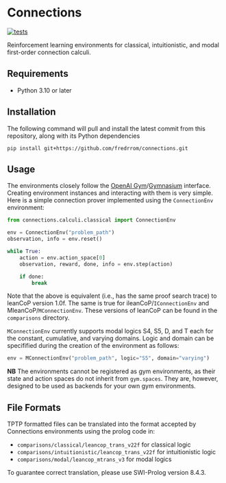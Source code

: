 # Connections

[![tests](https://github.com/fredrrom/CoPs/actions/workflows/python-app.yml/badge.svg?branch=main)](https://github.com/fredrrom/CoPs/actions/workflows/python-app.yml)

Reinforcement learning environments for classical, intuitionistic, and modal first-order connection calculi. 

## Requirements

 - Python 3.10 or later

## Installation

The following command will pull and install the latest commit from this repository, along with its Python dependencies

```
pip install git+https://github.com/fredrrom/connections.git 
```

## Usage

The environments closely follow the [OpenAI Gym](https://www.gymlibrary.dev/)/[Gymnasium](https://gymnasium.farama.org/) interface. Creating environment instances and interacting with them is very simple. Here is a simple connection prover implemented using the `ConnectionEnv` environment:

```python
from connections.calculi.classical import ConnectionEnv

env = ConnectionEnv("problem_path")
observation, info = env.reset()

while True:
    action = env.action_space[0]
    observation, reward, done, info = env.step(action)

    if done:
        break
```

Note that the above is equivalent (i.e., has the same proof search trace) to leanCoP version 1.0f. The same is true for ileanCoP/`IConnectionEnv` and MleanCoP/`MConnectionEnv`. These versions of leanCoP can be found in the `comparisons` directory.

`MConnectionEnv` currently supports modal logics S4, S5, D, and T each for the constant, cumulative, and varying domains. Logic and domain can be specifified during the creation of the environment as follows:

```python
env = MConnectionEnv("problem_path", logic="S5", domain="varying")
```

**NB** The environments cannot be registered as gym environments, as their state and action spaces do not inherit from `gym.spaces`. 
They are, however, designed to be used as backends for your own gym environments.

## File Formats

TPTP formatted files can be translated into the format accepted by Connections environments using the prolog code in:
- `comparisons/classical/leancop_trans_v22f` for classical logic
- `comparisons/intuitionistic/leancop_trans_v22f` for intuitionistic logic
- `comparisons/modal/leancop_mtrans_v3` for modal logics

To guarantee correct translation, please use SWI-Prolog version 8.4.3.
